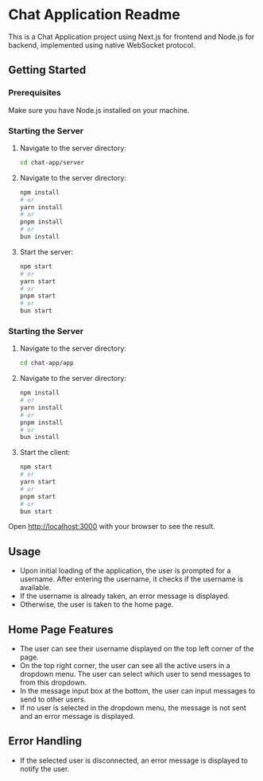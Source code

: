 # Chat Application Readme

This is a Chat Application project using Next.js for frontend and Node.js for backend, implemented using native WebSocket protocol.

## Getting Started

### Prerequisites

Make sure you have Node.js installed on your machine.

### Starting the Server

1. Navigate to the server directory:

   ```bash
   cd chat-app/server
   ```

2. Navigate to the server directory:

   ```bash
   npm install
   # or
   yarn install
   # or
   pnpm install
   # or
   bun install
   ```

3. Start the server:

   ```bash
   npm start
   # or
   yarn start
   # or
   pnpm start
   # or
   bun start
   ```

### Starting the Server

1. Navigate to the server directory:

   ```bash
   cd chat-app/app
   ```

2. Navigate to the server directory:

   ```bash
   npm install
   # or
   yarn install
   # or
   pnpm install
   # or
   bun install
   ```

3. Start the client:

   ```bash
   npm start
   # or
   yarn start
   # or
   pnpm start
   # or
   bun start
   ```

Open [http://localhost:3000](http://localhost:3000) with your browser to see the result.

## Usage

- Upon initial loading of the application, the user is prompted for a username. After entering the username, it checks if the username is available.
- If the username is already taken, an error message is displayed.
- Otherwise, the user is taken to the home page.

## Home Page Features

- The user can see their username displayed on the top left corner of the page.
- On the top right corner, the user can see all the active users in a dropdown menu. The user can select which user to send messages to from this dropdown.
- In the message input box at the bottom, the user can input messages to send to other users.
- If no user is selected in the dropdown menu, the message is not sent and an error message is displayed.

## Error Handling

- If the selected user is disconnected, an error message is displayed to notify the user.
